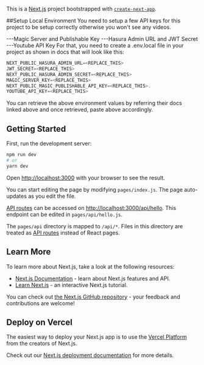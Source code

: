 This is a [Next.js](https://nextjs.org/) project bootstrapped with [`create-next-app`](https://github.com/vercel/next.js/tree/canary/packages/create-next-app).

##Setup Local Environment
You need to setup a few API keys for this project to be setup correctly otherwise you won't see any videos.

---Magic Server and Publishable Key
---Hasura Admin URL and JWT Secret
---Youtube API Key
For that, you need to create a .env.local file in your project as shown in docs that will look like this:
```javascript
NEXT_PUBLIC_HASURA_ADMIN_URL=<REPLACE_THIS>
JWT_SECRET=<REPLACE_THIS>
NEXT_PUBLIC_HASURA_ADMIN_SECRET=<REPLACE_THIS>
MAGIC_SERVER_KEY=<REPLACE_THIS>
NEXT_PUBLIC_MAGIC_PUBLISHABLE_API_KEY=<REPLACE_THIS>.
YOUTUBE_API_KEY=<REPLACE_THIS>
```

You can retrieve the above environment values by referring their docs linked above and once retrieved, paste above accordingly.
## Getting Started

First, run the development server:

```bash
npm run dev
# or
yarn dev
```

Open [http://localhost:3000](http://localhost:3000) with your browser to see the result.

You can start editing the page by modifying `pages/index.js`. The page auto-updates as you edit the file.

[API routes](https://nextjs.org/docs/api-routes/introduction) can be accessed on [http://localhost:3000/api/hello](http://localhost:3000/api/hello). This endpoint can be edited in `pages/api/hello.js`.

The `pages/api` directory is mapped to `/api/*`. Files in this directory are treated as [API routes](https://nextjs.org/docs/api-routes/introduction) instead of React pages.

## Learn More

To learn more about Next.js, take a look at the following resources:

- [Next.js Documentation](https://nextjs.org/docs) - learn about Next.js features and API.
- [Learn Next.js](https://nextjs.org/learn) - an interactive Next.js tutorial.

You can check out [the Next.js GitHub repository](https://github.com/vercel/next.js/) - your feedback and contributions are welcome!

## Deploy on Vercel

The easiest way to deploy your Next.js app is to use the [Vercel Platform](https://vercel.com/new?utm_medium=default-template&filter=next.js&utm_source=create-next-app&utm_campaign=create-next-app-readme) from the creators of Next.js.

Check out our [Next.js deployment documentation](https://nextjs.org/docs/deployment) for more details.
